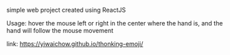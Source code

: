 simple web project created using ReactJS

Usage: hover the mouse left or right in the center where the hand is, and the hand will follow the mouse movement

link: https://yiwaichow.github.io/thonking-emoji/
